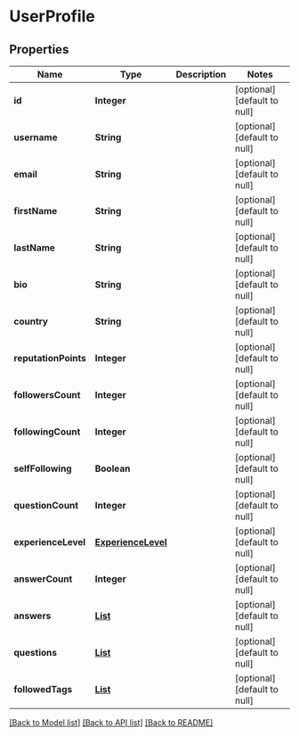 # UserProfile
## Properties

| Name | Type | Description | Notes |
|------------ | ------------- | ------------- | -------------|
| **id** | **Integer** |  | [optional] [default to null] |
| **username** | **String** |  | [optional] [default to null] |
| **email** | **String** |  | [optional] [default to null] |
| **firstName** | **String** |  | [optional] [default to null] |
| **lastName** | **String** |  | [optional] [default to null] |
| **bio** | **String** |  | [optional] [default to null] |
| **country** | **String** |  | [optional] [default to null] |
| **reputationPoints** | **Integer** |  | [optional] [default to null] |
| **followersCount** | **Integer** |  | [optional] [default to null] |
| **followingCount** | **Integer** |  | [optional] [default to null] |
| **selfFollowing** | **Boolean** |  | [optional] [default to null] |
| **questionCount** | **Integer** |  | [optional] [default to null] |
| **experienceLevel** | [**ExperienceLevel**](ExperienceLevel.md) |  | [optional] [default to null] |
| **answerCount** | **Integer** |  | [optional] [default to null] |
| **answers** | [**List**](AnswerDetails.md) |  | [optional] [default to null] |
| **questions** | [**List**](QuestionSummary.md) |  | [optional] [default to null] |
| **followedTags** | [**List**](TagSummary.md) |  | [optional] [default to null] |

[[Back to Model list]](../README.md#documentation-for-models) [[Back to API list]](../README.md#documentation-for-api-endpoints) [[Back to README]](../README.md)

